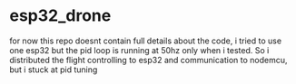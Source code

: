 # esp32_drone

for now this repo doesnt contain full details about the code, i tried to use one esp32 but the pid loop is running at 50hz only when i tested. So i distributed the flight controlling to esp32 and communication to nodemcu, but i stuck at pid tuning

